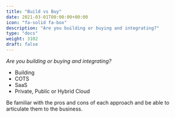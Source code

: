 ```yaml
---
title: "Build vs Buy"
date: 2021-03-01T00:00:00+00:00
icon: "fa-solid fa-box"
description: "Are you building or buying and integrating?"
type: "docs"
weight: 3102
draft: false
---
```


_Are you building or buying and integrating?_

- Building
- COTS
- SaaS
- Private, Public or Hybrid Cloud

Be familiar with the pros and cons of each approach and be able to articulate them to the business.
